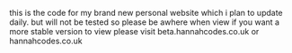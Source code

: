 this is the code for my brand new personal website which i plan to update daily. 
but will not be tested so please be awhere when view if you want a more stable version to view please visit beta.hannahcodes.co.uk or hannahcodes.co.uk
